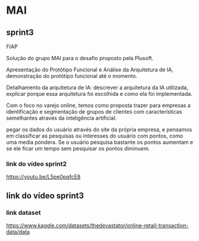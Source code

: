 # MAI
## sprint3 
FIAP

Solução do grupo MAI para o desafio proposto pela Plusoft.

Apresentação do Protótipo Funcional e Análise da Arquitetura de IA, demonstração do protótipo funcional até o momento.

Detalhamento da arquitetura de IA: descrever a arquitetura da IA utilizada, explicar porque essa arquitetura foi escolhida e como ela foi implementada.

Com o foco no varejo online, temos como proposta trazer para empresas a identificação e segmentação de grupos de clientes com características semelhantes através da inteligência artificial.

pegar os dados do usuário através do site da própria empresa, e pensamos em classificar as pesquisas ou interesses do usuário com pontos, como uma media pondera. Se o usuário pesquisa bastante os pontos aumentam e se ele ficar um tempo sem pesquisar os pontos diminuem.

### link do vídeo sprint2
https://youtu.be/L5pe0pqfcE8

## link do vídeo sprint3


### link dataset
https://www.kaggle.com/datasets/thedevastator/online-retail-transaction-data/data

